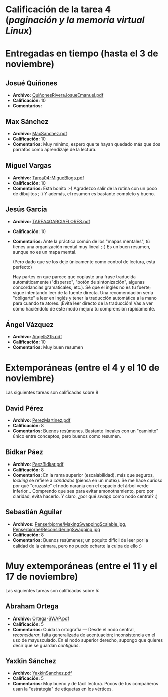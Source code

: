 # Calificación de la tarea 4 (*paginación y la memoria virtual Linux*)

# Entregadas en tiempo (hasta el 3 de noviembre)

## Josué Quiñones
* **Archivo:** [QuiñonesRiveraJosueEmanuel.pdf](QuiñonesRiveraJosueEmanuel.pdf)
* **Calificación:** 10
* **Comentarios:** 

## Max Sánchez
* **Archivo:** [MaxSanchez.pdf](MaxSanchez.pdf)
* **Calificación:** 10
* **Comentarios:** Muy mínimo, espero que te hayan quedado más que dos
  párrafos como aprendizaje de la lectura.

## Miguel Vargas
* **Archivo:** [Tarea04-MigueBlogs.pdf](Tarea04-MigueBlogs.pdf)
* **Calificación:** 10
* **Comentarios:** Está bonito :-) Agradezco salir de la rutina con un
  poco de dibujitos ;-) Y además, el resumen es bastante completo y
  bueno.

## Jesús García
* **Archivo:** [TAREA4GARCIAFLORES.pdf](TAREA4GARCIAFLORES.pdf)
* **Calificación:** 10
* **Comentarios:** Ante la práctica común de los "mapas mentales", tú
  tienes una organización mental muy lineal ;-) Es un buen resumen,
  aunque no es un mapa mental.
  
  (Pero dado que se los dejé únicamente como control de lectura, está
  perfecto)
  
  Hay partes en que parece que copiaste una frase traducida
  automáticamente ("disperso", "botón de sintonización", algunas
  concordancias gramaticales, etc.). Sé que el inglés no es tu fuerte;
  sigue intentando leer de la fuente directa. Una recomendación sería
  "obligarte" a leer en inglés y tener la traducción automática a la
  mano para cuando te atores. ¡Evita leer directo de la traducción!
  Vas a ver cómo haciéndolo de este modo mejora tu comprensión
  rápidamente.

## Ángel Vázquez
* **Archivo:** [Angel5215.pdf](Angel5215.pdf)
* **Calificación:** 10
* **Comentarios:** Muy buen resumen

# Extemporáneas (entre el 4 y el 10 de noviembre)
Las siguientes tareas son calificadas sobre 8

## David Pérez
* **Archivo:** [PerezMartinez.pdf](PerezMartinez.pdf)
* **Calificación:** 8
* **Comentarios:** Buenos resúmenes. Bastante lineales con un
  "caminito" único entre conceptos, pero buenos como resumen.

## Bidkar Páez
* **Archivo:** [PaezBidkar.pdf](PaezBidkar.pdf)
* **Calificación:** 8
* **Comentarios:** En la rama superior (escalabilidad), más que
  seguros, *locking* se refiere a *candados* (piensa en un mutex). Se
  me hace curioso por qué "cruzaste" el nodo naranja con el espacio
  del árbol verde inferior... Comprendo que sea para evitar
  amonotnamiento, pero por claridad, evita hacerlo. Y claro, ¿por qué
  *swapp* como nodo central? :)

## Sebastián Aguilar
* **Archivos:**
  [Penserbjorne/MakingSwappingScalable.jpg](Penserbjorne/MakingSwappingScalable.jpg),
  [Penserbjorne/ReconsideringSwapping.jpg](Penserbjorne/ReconsideringSwapping.jpg)
* **Calificación:** 8
* **Comentarios:** Buenos resúmenes; un poquito dificil de leer por la
  calidad de la cámara, pero no puedo echarte la culpa de ello :)

# Muy extemporáneas (entre el 11 y el 17 de noviembre)
Las siguientes tareas son calificadas sobre 5:

## Abraham Ortega
* **Archivo:** [Ortega-SWAP.pdf](Ortega-SWAP.pdf)
* **Calificación:** 5
* **Comentarios:** Cuida la ortografía — Desde el nodo central,
  *reconciderar*, falta generalizada de acentuación; inconsistencia en
  el uso de mayusculado. En el nodo superior derecho, supongo que
  quieres decir que se guardan *contiguas*.

## Yaxkin Sánchez
* **Archivo:** [YaxkinSanchez.pdf](YaxkinSanchez.pdf)
* **Calificación:** 5
* **Comentarios:** Muy bueno y de fácil lectura. Pocos de tus
  compañeros usan la "estrategia" de etiquetas en los vértices.
